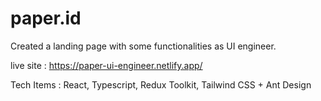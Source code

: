 # paper.id

Created a landing page with some functionalities as UI engineer.

live site : https://paper-ui-engineer.netlify.app/

Tech Items : React, Typescript, Redux Toolkit, Tailwind CSS + Ant Design
